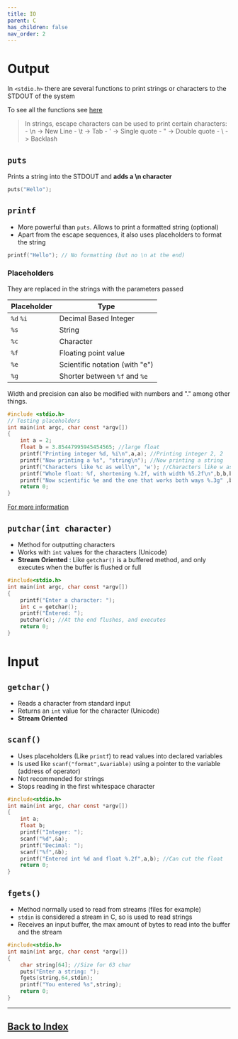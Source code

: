 ```yaml
---
title: IO
parent: C
has_children: false
nav_order: 2
---
```


# Output

In `<stdio.h>` there are several functions to print strings or characters to the STDOUT of the system

To see all the functions see [here](https://en.cppreference.com/w/c/io)

> In strings, escape characters can be used to print certain characters:
    - \n -> New Line
    - \t -> Tab
    - \' -> Single quote
    - \" -> Double quote
    - \\ -> Backlash 

## `puts`

Prints a string into the STDOUT and **adds a \n character**

```c
puts("Hello");
```

## `printf`

- More powerful than `puts`. Allows to print a formatted string (optional)
- Apart from the escape sequences, it also uses placeholders to format the string

```c
printf("Hello"); // No formatting (but no \n at the end)
```

### Placeholders

They are replaced in the strings with the parameters passed

Placeholder | Type
--- | ---
`%d` `%i` | Decimal Based Integer
`%s` | String
`%c` | Character
`%f` | Floating point value
`%e` | Scientific notation (with "e")
`%g` | Shorter between `%f` and `%e`

Width and precision can also be modified with numbers and "." among other things.

```c
#include <stdio.h>
// Testing placeholders
int main(int argc, char const *argv[])
{
    int a = 2;
    float b = 3.85447995945454565; //large float
    printf("Printing integer %d, %i\n",a,a); //Printing integer 2, 2
    printf("Now printing a %s", "string\n"); //Now printing a string
    printf("Characters like %c as well\n", 'w'); //Characters like w as well
    printf("Whole float: %f, shortening %.2f, with width %5.2f\n",b,b,b); // Whole float: 3.854480, shortening 3.85, with width  3.85
    printf("Now scientific %e and the one that works both ways %.3g" ,b,b); //Here %.3g prints 3.85, with 2-> 3.9
    return 0;
}
```

[For more information](https://www.tutorialspoint.com/c_standard_library/c_function_printf.htm)

## `putchar(int character)`

- Method for outputting characters
- Works with `int` values for the characters (Unicode)
- **Stream Oriented** : Like `getchar()` is a buffered method, and only executes when the buffer is flushed or full

```c
#include<stdio.h>
int main(int argc, char const *argv[])
{
    printf("Enter a character: ");
    int c = getchar();
    printf("Entered: ");
    putchar(c); //At the end flushes, and executes
    return 0;
}
```

# Input

## `getchar()`

- Reads a character from standard input
- Returns an `int` value for the character (Unicode)
- **Stream Oriented**

## `scanf()`

- Uses placeholders (Like `printf`) to read values into declared variables
- Is used like `scanf("format",&variable)` using a pointer to the variable (address of operator)
- Not recommended for strings
- Stops reading in the first whitespace character

```c
#include<stdio.h>
int main(int argc, char const *argv[])
{
    int a;
    float b;
    printf("Integer: ");
    scanf("%d",&a);
    printf("Decimal: ");
    scanf("%f",&b);
    printf("Entered int %d and float %.2f",a,b); //Can cut the float
    return 0;
}
```

## `fgets()`

- Method normally used to read from streams (files for example)
- `stdin` is considered a stream in C, so is used to read strings
- Receives an input buffer, the max amount of bytes to read into the buffer and the stream

```c
#include<stdio.h>
int main(int argc, char const *argv[])
{
    char string[64]; //Size for 63 char
    puts("Enter a string: ");
    fgets(string,64,stdin);
    printf("You entered %s",string);
    return 0;
}


```

------------------------------
## [Back to Index](../Aa_Index.md)